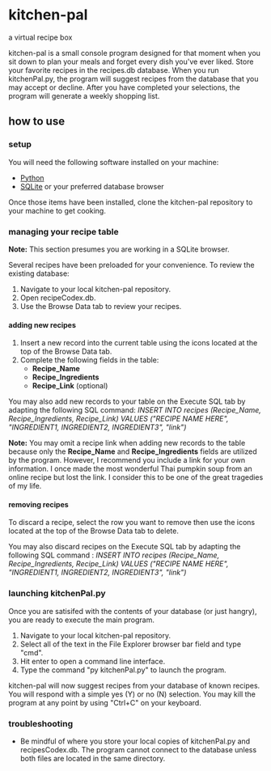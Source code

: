 # kitchen-pal
a virtual recipe box

kitchen-pal is a small console program designed for that moment when you sit down to plan your meals and forget every dish you've ever liked. Store your favorite recipes in the recipes.db database. When you run kitchenPal.py, the program will suggest recipes from the database that you may accept or decline. After you have completed your selections, the program will generate a weekly shopping list. 

## how to use 

### setup
You will need the following software installed on your machine: 

* [Python](https://www.python.org/downloads/)
* [SQLite](https://www.sqlite.org/download.html) or your preferred database browser
  
Once those items have been installed, clone the kitchen-pal repository to your machine to get cooking. 

### managing your recipe table 
**Note:** This section presumes you are working in a SQLite browser.

Several recipes have been preloaded for your convenience. To review the existing database: 

1. Navigate to your local kitchen-pal repository.
2. Open recipeCodex.db.
3. Use the Browse Data tab to review your recipes.

#### adding new recipes 

1. Insert a new record into the current table using the icons located at the top of the Browse Data tab.
2. Complete the following fields in the table:
   - **Recipe_Name**
   - **Recipe_Ingredients**
   - **Recipe_Link** (optional)  

You may also add new records to your table on the Execute SQL tab by adapting the following SQL command: _INSERT INTO recipes (Recipe_Name, Recipe_Ingredients, Recipe_Link) VALUES ("RECIPE NAME HERE", "INGREDIENT1, INGREDIENT2, INGREDIENT3", "link")_

**Note:** You may omit a recipe link when adding new records to the table because only the **Recipe_Name** and **Recipe_Ingredients** fields are utilized by the program. However, I recommend you include a link for your own information. I once made the most wonderful Thai pumpkin soup from an online recipe but lost the link. I consider this to be one of the great tragedies of my life.

#### removing recipes 
To discard a recipe, select the row you want to remove then use the icons located at the top of the Browse Data tab to delete. 

You may also discard recipes on the Execute SQL tab by adapting the following SQL command : _INSERT INTO recipes (Recipe_Name, Recipe_Ingredients, Recipe_Link) VALUES ("RECIPE NAME HERE", "INGREDIENT1, INGREDIENT2, INGREDIENT3", "link")_

### launching kitchenPal.py

Once you are satisifed with the contents of your database (or just hangry), you are ready to execute the main program. 

1. Navigate to your local kitchen-pal repository.
2. Select all of the text in the File Explorer browser bar field and type "cmd".
3. Hit enter to open a command line interface. 
4. Type the command "py kitchenPal.py" to launch the program.

kitchen-pal will now suggest recipes from your database of known recipes. You will respond with a simple yes (Y) or no (N) selection. You may kill the program at any point by using "Ctrl+C" on your keyboard. 

### troubleshooting 

- Be mindful of where you store your local copies of kitchenPal.py and recipesCodex.db. The program cannot connect to the database unless both files are located in the same directory.
